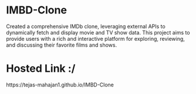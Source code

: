 # IMBD-Clone
Created a comprehensive IMDb clone, leveraging external APIs to dynamically fetch and display movie and TV show data. This project aims to provide users with a rich and interactive platform for exploring, reviewing, and discussing their favorite films and shows.

<h1>Hosted Link :/</h1> https://tejas-mahajan1.github.io/IMBD-Clone
